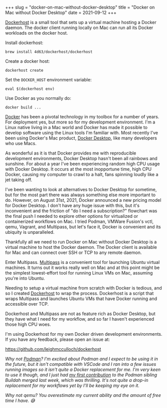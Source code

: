 +++
slug = "docker-on-mac-without-docker-desktop"
title = "Docker on Mac without Docker Desktop"
date = 2021-09-12
+++

[Dockerhost] is a small tool that sets up a virtual machine hosting a Docker
daemon. The docker client running locally on Mac can run all its Docker
workloads on the docker host.

Install dockerhost:
```
brew install 4d63/dockerhost/dockerhost
```

Create a docker host:
```
dockerhost create
```

Set the `DOCKER_HOST` environment variable:
```
eval $(dockerhost env)
```

Use Docker as you normally do:
```
docker build ...
```

[Docker] has been a pivotal technology in my toolbox for a number of years.  For
deployment yes, but more so for my development environment. I'm a Linux native
living in a Mac world and Docker has made it possible to develop software using
the Linux tools I'm familiar with. Most recently I've been using Docker's Mac
product, [Docker Desktop], like many developers who use Macs.

As wonderful as it is that Docker provides me with reproducible development
environments, Docker Desktop hasn't been all rainbows and sunshine. For about a
year I've been experiencing random high CPU usage with Docker Desktop. It occurs
at the most inopportune time, high CPU Docker, causing my computer to crawl to a
halt, fans spinning loudly like a jet taking off.

I've been wanting to look at alternatives to Docker Desktop for sometime, but
for the most part there was always something else more important to do. However,
on August 31st, 2021, Docker announced a new pricing model for Docker Desktop.
I don't have any huge issue with this, but it's inconvenient and the friction of
"do I need a subscription?" flowchart was the final push I needed to explore
other options for virtualized or containerized workflows on Mac. I tried Podman,
VMWare Fusion's vctl, qemu, Vagrant, and Multipass, but let's face it, Docker is
convenient and its ubiquity is unparalleled.

Thankfully all we need to run Docker on Mac without Docker Desktop is a virtual
machine to host the Docker daemon. The Docker client is available for Mac and
can connect over SSH or TCP to any remote daemon.

Enter Multipass. [Multipass] is a convenient tool for launching Ubuntu virtual
machines. It turns out it works really well on Mac and at this point might be
the simplest lowest-effort tool for running Linux VMs on Mac, assuming you're
into Ubuntu.

Needing to setup a virtual machine from scratch with Docker is tedious, and so I
created [Dockerhost] to wrap the process. Dockerhost is a script that wraps
Multipass and launches Ubuntu VMs that have Docker running and accessible over
TCP.

Dockerhost and Multipass are not as feature rich as Docker Desktop, but they
have what I need for my workflow, and so far I haven't experienced those high
CPU woes.

I'm using Dockerhost for my own Docker driven development environments. If you
have any feedback, please open an issue at:

https://github.com/leighmcculloch/dockerhost

_Why not [Podman]? I'm excited about Podman and I expect to be using it in the
future, but it isn't compatible with VSCode and I ran into a few issues running
images so it isn't quite a Docker replacement for me. I'm very keen to use it
though, and I just had [my first
contribution](https://github.com/containers/buildah/commit/58a16f97689cc96b1a69a03d773c4399413f8854)
to the Podman sibling Buildah merged last week, which was thrilling. It's not
quite a drop-in replacement for my workflows yet by I'll be keeping my eye on
it._

_Why not qemu? You overestimate my current ability and the amount of free time I
have.  😅_

[Dockerhost]: https://github.com/leighmcculloch/dockerhost
[Docker]: https://docker.com
[Docker Desktop]: https://docker.com/products/docker-desktop
[Multipass]: https://multipass.run
[Podman]: https://podman.io
